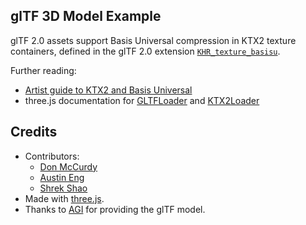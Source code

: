 ## glTF 3D Model Example

glTF 2.0 assets support Basis Universal compression in KTX2 texture containers, defined in the glTF 2.0 extension [`KHR_texture_basisu`](https://github.com/KhronosGroup/glTF/tree/main/extensions/2.0/Khronos/KHR_texture_basisu).

Further reading:

- [Artist guide to KTX2 and Basis Universal](https://github.com/KhronosGroup/3D-Formats-Guidelines/blob/main/KTXArtistGuide.md)
- three.js documentation for [GLTFLoader](https://threejs.org/docs/?q=gltfl#examples/en/loaders/GLTFLoader) and [KTX2Loader](https://threejs.org/docs/?q=ktx2#examples/en/loaders/KTX2Loader)

## Credits

* Contributors:
  * [Don McCurdy](https://www.donmccurdy.com)
  * [Austin Eng](https://github.com/austinEng)
  * [Shrek Shao](https://github.com/shrekshao)
* Made with [three.js](https://threejs.org/).
* Thanks to [AGI](http://agi.com/) for providing the glTF model.
